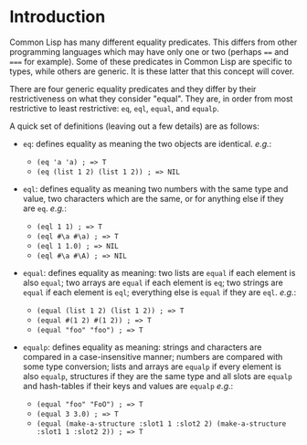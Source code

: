 # Introduction

Common Lisp has many different equality predicates. This differs from other programming languages which may have only one or two (perhaps `==` and `===` for example). Some of these predicates in Common Lisp are specific to types, while others are generic. It is these latter that this concept will cover.

There are four generic equality predicates and they differ by their restrictiveness on what they consider "equal". They are, in order from most restrictive to least restrictive: `eq`, `eql`, `equal`, and `equalp`.

A quick set of definitions (leaving out a few details) are as follows:

- `eq`: defines equality as meaning the two objects are identical.
  _e.g._:

  - `(eq 'a 'a) ; => T`
  - `(eq (list 1 2) (list 1 2)) ; => NIL`

- `eql`: defines equality as meaning two numbers with the same type and value, two characters which are the same,
  or for anything else if they are `eq`.
  _e.g._:

  - `(eql 1 1) ; => T`
  - `(eql #\a #\a) ; => T`
  - `(eql 1 1.0) ; => NIL`
  - `(eql #\a #\A) ; => NIL`

- `equal`: defines equality as meaning: two lists are `equal` if each element is also `equal`; two arrays are `equal` if each element is `eq`; two strings are `equal` if each element is `eql`; everything else is `equal` if they are `eql`.
  _e.g._:

  - `(equal (list 1 2) (list 1 2)) ; => T`
  - `(equal #(1 2) #(1 2)) ; => T`
  - `(equal "foo" "foo") ; => T`

- `equalp`: defines equality as meaning: strings and characters are compared in a case-insensitive manner; numbers are compared with some type conversion; lists and arrays are `equalp` if every element is also `equalp`, structures if they are the same type and all slots are `equalp` and hash-tables if their keys and values are `equalp`
  _e.g._:
  - `(equal "foo" "FoO") ; => T`
  - `(equal 3 3.0) ; => T`
  - `(equal (make-a-structure :slot1 1 :slot2 2) (make-a-structure :slot1 1 :slot2 2)) ; => T`
